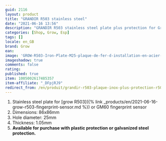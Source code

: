 ```yaml
---
guid: 2116
layout: product 
title: "GRANDIR R503 stainless steel"
date: "2021-06-16 13:56"
description: "GRANDIR R503 stainless steel plate plus protection for Grow R503 fingerprint"
categories: [Shop, Grow, Esp]
tags: []
locale: en_GB
brand: Grow
ean: 
image: 'GROW-R503-Iron-Plate-M25-plaque-de-fer-d-installation-en-acier-inoxydable-pour-R503-Module.jpg'
imageshadow: true
comments: false
rating:  
published: true
item: 1005002617485357
item-affiliate: "_DFpjRJ9"
redirect_from: /en/produit/grandir-r503-plaque-inox-plus-protection-r503
---
```


1. Stainless steel plate for [grow R503]({% link _products/en/2021-06-16-grow-r503-fingerprint-sensor.md %}) or GM60 fingerprint sensor
2. Dimensions: 86x86mm
3. Hole diameter: 25mm
4. Thickness: 1.05mm
5. **Available for purchase with plastic protection or galvanized steel protection.**
